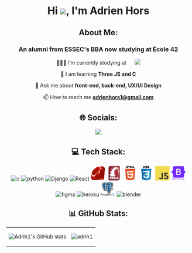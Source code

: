 <h1 align="center">Hi <img src="https://raw.githubusercontent.com/MartinHeinz/MartinHeinz/master/wave.gif" width="30px">, I'm Adrien Hors</h1>

<h2 align="center">About Me:</h2>
<h3 align="center">An alumni from ESSEC's BBA now studying at École 42</h3>
<div align ="center">
      <p> 👨🏼‍💻 I’m currently studying at &emsp; <a href="https://42.fr/"><img src="https://42.fr/wp-content/uploads/2021/05/42-Final-sigle-seul.svg"/></a> </p>
      <p> 🌱 I am learning <strong>Three JS and C</strong></p>
      <p>💬 Ask me about <strong>front-end, back-end, UX/UI Design</strong></p>
      <p> 📫 How to reach me <strong><a href="mailto:adrienhors1@gmail.com">adrienhors1@gmail.com</a></strong> </p>
</div>

<h2 align="center">🌐 Socials:</h2>
<div align="center">
      <a href="https://www.linkedin.com/in/gabriel-bazart-87b3ab265/"><img src="https://img.shields.io/badge/LinkedIn-%230077B5.svg?logo=linkedin&logoColor=white"></a>
</div>

<h2 align="center">💻 Tech Stack:</h2>
<div align="center">
      <img src="https://cdn.jsdelivr.net/gh/devicons/devicon/icons/c/c-original.svg" alt="c" width="40" height="40"/> 
      <img src="https://cdn.jsdelivr.net/gh/devicons/devicon/icons/python/python-original.svg" alt="python" width="40" height="40" />  
      <img src="https://cdn.jsdelivr.net/gh/devicons/devicon/icons/django/django-plain.svg" alt="Django" width="40" height="40" />
      <img src="https://cdn.jsdelivr.net/gh/devicons/devicon/icons/react/react-original-wordmark.svg" alt="React" width="40" height="40" />
      <img src="https://raw.githubusercontent.com/devicons/devicon/master/icons/ruby/ruby-original.svg" alt="ruby" width="40" height="40"/> 
      <img src="https://raw.githubusercontent.com/devicons/devicon/master/icons/rails/rails-original-wordmark.svg" alt="rails" width="40" height="40"/> 
      <img src="https://raw.githubusercontent.com/devicons/devicon/master/icons/html5/html5-original-wordmark.svg" alt="html5" width="40" height="40"/>
      <img src="https://raw.githubusercontent.com/devicons/devicon/master/icons/css3/css3-original-wordmark.svg" alt="css3" width="40" height="40"/> 
      <img src="https://raw.githubusercontent.com/devicons/devicon/master/icons/javascript/javascript-original.svg" alt="javascript" width="40" height="40"/> 
      <img src="https://raw.githubusercontent.com/devicons/devicon/master/icons/bootstrap/bootstrap-plain-wordmark.svg" alt="bootstrap" width="40" height="40"/> 
      <img src="https://www.vectorlogo.zone/logos/figma/figma-icon.svg" alt="figma" width="40" height="40"/> 
      <img src="https://www.vectorlogo.zone/logos/heroku/heroku-icon.svg" alt="heroku" width="40" height="40"/> 
      <img src="https://raw.githubusercontent.com/devicons/devicon/master/icons/postgresql/postgresql-original-wordmark.svg" alt="postgresql" width="40" height="40"/> 
      <img src="https://download.blender.org/branding/community/blender_community_badge_white.svg" alt="blender" width="40" height="40"/> 

</div>

<h2 align="center">📊 GitHub Stats:</h2>
<table center="align">
<tr>
<td>

![Adrih1's GitHub stats](https://github-readme-stats-five-gules.vercel.app/api?username=adrih1&count_private=true&show_icons=true&theme=radical)

</td>
<td>
      <img src="https://github-readme-stats.vercel.app/api/top-langs?username=adrih1&show_icons=true&locale=en&layout=compact&title_color=7A7ADB&icon_color=2234AE&text_color=D3D3D3&bg_color=0,000000,130F40" alt="adrih1" />       </td>
</tr>
</table>

<!-- Proudly created with GPRM ( https://gprm.itsvg.in ) -->
